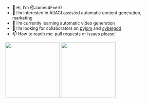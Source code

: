 - 👋 Hi, I’m @James4Ever0
- 👀 I’m interested in AI/AGI assisted automatic content generation, marketing
- 🌱 I’m currently learning automatic video generation
- 💞️ I’m looking for collaborators on [pyjom](https://github.com/James4Ever0/pyjom) and [cybergod](https://github.com/James4Ever0/agi_computer_control)
- 📫 How to reach me: pull requests or issues please!

<div>
<p align="left">
<a href="https://github.com/james4ever0">
  <img height="180em" src="https://github-readme-stats-eight-theta.vercel.app/api/top-langs/?username=james4ever0&layout=compact&langs_count=14&theme=algolia&hide=html,css,javascript,java,c,ejs"/>
  <img height="180em" src="https://github-readme-stats-eight-theta.vercel.app/api?username=james4ever0&show_icons=true&theme=algolia&include_all_commits=true&count_private=true"/>
</a>
</p>
</div>

<!---
James4Ever0/James4Ever0 is a ✨ special ✨ repository because its `README.md` (this file) appears on your GitHub profile.
You can click the Preview link to take a look at your changes.
--->
